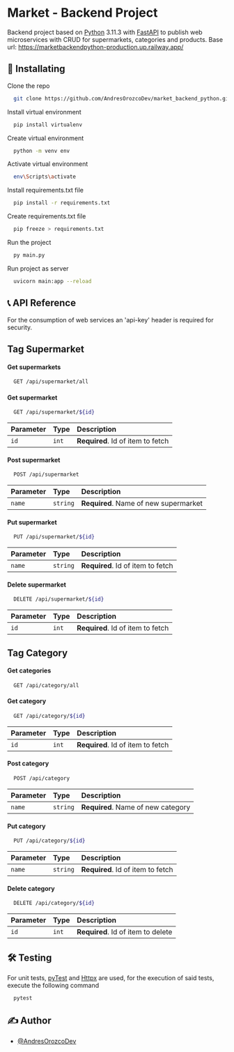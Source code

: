 
# Market - Backend Project

Backend project based on [Python](https://www.python.org/) 3.11.3 with [FastAPI](https://fastapi.tiangolo.com/) to publish web microservices with CRUD for supermarkets, categories and products. Base url: https://marketbackendpython-production.up.railway.app/


## 🧰 Installating

Clone the repo

```bash
  git clone https://github.com/AndresOrozcoDev/market_backend_python.git
```

Install virtual environment

```bash
  pip install virtualenv
```

Create virtual environment

```bash
  python -m venv env
```

Activate virtual environment

```bash
  env\Scripts\activate
```

Install requirements.txt file

```bash
  pip install -r requirements.txt
```

Create requirements.txt file

```bash
  pip freeze > requirements.txt
```

Run the project

```bash
  py main.py
```

Run project as server

```bash
  uvicorn main:app --reload
```


## 📞 API Reference

For the consumption of web services an 'api-key' header is required for security.

## Tag Supermarket

#### Get supermarkets

```bash
  GET /api/supermarket/all
```

#### Get supermarket

```bash
  GET /api/supermarket/${id}
```

| Parameter | Type     | Description                       |
| :-------- | :------- | :-------------------------------- |
| `id`      | `int` | **Required**. Id of item to fetch |

#### Post supermarket

```bash
  POST /api/supermarket
```

| Parameter | Type     | Description                       |
| :-------- | :------- | :-------------------------------- |
| `name`      | `string` | **Required**. Name of new supermarket |

#### Put supermarket

```bash
  PUT /api/supermarket/${id}
```

| Parameter | Type     | Description                       |
| :-------- | :------- | :-------------------------------- |
| `name`      | `string` | **Required**. Id of item to fetch |

#### Delete supermarket

```bash
  DELETE /api/supermarket/${id}
```

| Parameter | Type     | Description                       |
| :-------- | :------- | :-------------------------------- |
| `id`      | `int` | **Required**. Id of item to fetch |


## Tag Category

#### Get categories

```bash
  GET /api/category/all
```

#### Get category

```bash
  GET /api/category/${id}
```

| Parameter | Type     | Description                       |
| :-------- | :------- | :-------------------------------- |
| `id`      | `int` | **Required**. Id of item to fetch |

#### Post category

```bash
  POST /api/category
```

| Parameter | Type     | Description                       |
| :-------- | :------- | :-------------------------------- |
| `name`      | `string` | **Required**. Name of new category |

#### Put category

```bash
  PUT /api/category/${id}
```

| Parameter | Type     | Description                       |
| :-------- | :------- | :-------------------------------- |
| `name`      | `string` | **Required**. Id of item to fetch |

#### Delete category

```bash
  DELETE /api/category/${id}
```

| Parameter | Type     | Description                       |
| :-------- | :------- | :-------------------------------- |
| `id`      | `int` | **Required**. Id of item to delete |


## 🛠️ Testing

For unit tests, [pyTest](https://docs.pytest.org/en/7.3.x/) and [Httpx](https://www.python-httpx.org/) are used, for the execution of said tests, execute the following command

```bash
  pytest
```


## ✍️ Author

- [@AndresOrozcoDev](https://github.com/AndresOrozcoDev)
